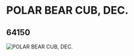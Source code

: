 # POLAR BEAR CUB, DEC.
## 64150
![POLAR BEAR CUB, DEC.](https://lc-www-live-s.legocdn.com/media/bricks/5/2/4536310.jpg)